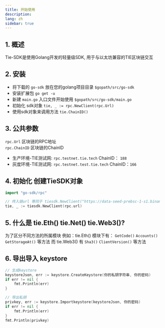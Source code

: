 ```yaml
---
title: 开始使用
description: 
lang: zh
sidebar: true
---
```


## 1. 概述

Tie-SDK是使用Golang开发的轻量级SDK, 用于与以太坊兼容的TIE区块链交互


## 2. 安装

- 将下载的 `go-sdk` 放在您的golang项目目录 `$gopath/src/go-sdk`
- 安装扩展包 `go get -u`
- 新建 `main.go` 入口文件开始使用 `$gopath/src/go-sdk/main.go`
- 初始化 sdk对象 `tie, _ := rpc.NewClient(rpc.Url)`
- 使用sdk对象来调用方法 `tie.ChainID()`


## 3. 公共参数
`rpc.Url`  区块链的RPC地址<br>
`rpc.ChainID` 区块链的ChainID

- 生产环境-TIE测试网: `rpc.testnet.tie.tech` ChainID： `188`
- 灰度环境-TIE测试网: `rpc.testnet.test.tie.tech` ChainID：`166`

## 4. 初始化 创建TieSDK对象

```go
import "go-sdk/rpc"

// 传入链url 等同于 tiesdk.NewClient("https://data-seed-prebsc-1-s1.binance.org:8545/")
tie, _ := tiesdk.NewClient(rpc.url) 
```


## 5. 什么是 tie.Eth() tie.Net() tie.Web3()?

为了区分不同方法的所属模块
例如：tie.Eth() 模块下有：
`GetCode()` `Accounts()` `GetStorageAt()` 等方法
而 tie.Web3() 有
`Sha3()` `ClientVersion()` 等方法

## 6. 导出导入 keystore

```go
// 生成keystore
keystoreJson, err := keystore.CreateKeystore(你的私钥字符串, 你的密码)
if err != nil {
	fmt.Println(err)
}

// 导出私钥
privkey, err := keystore.Importkeystore(keystoreJson, 你的密码)
if err != nil {
	fmt.Println(err)
}
fmt.Println(privkey)
```